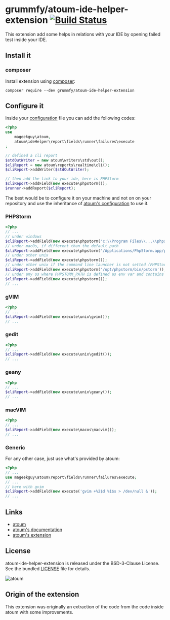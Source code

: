 # grummfy/atoum-ide-helper-extension [![Build Status](https://travis-ci.org/atoum/ide-helper-extension.svg?branch=master)](https://travis-ci.org/grummfy/atoum-ide-helper-extension)

This extension add some helps in relations with your IDE by opening failed test inside your IDE.

## Install it

### composer

Install extension using [composer](https://getcomposer.org):

```
composer require --dev grummfy/atoum-ide-helper-extension
```

## Configure it

Inside your [configuration](http://docs.atoum.org/en/latest/configuration_bootstraping.html#fichier-de-configuration) file you can add the following codes:
```php
<?php
use
    mageekguy\atoum,
    atoum\ideHelper\report\fields\runner\failures\execute
;

// defined a cli report
$stdOutWriter = new atoum\writers\std\out();
$cliReport = new atoum\reports\realtime\cli();
$cliReport->addWriter($stdOutWriter);

// then add the link to your ide, here is PHPStorm
$cliReport->addField(new execute\phpstorm());
$runner->addReport($cliReport);
```

The best would be to configure it on your machine and not on on your repository and use the inheritance of [atoum's configuration](http://docs.atoum.org/en/latest/configuration_bootstraping.html#fichier-de-configuration) to use it.

### PHPStorm

```php
<?php
// ...
// under windows
$cliReport->addField(new execute\phpstorm('c:\\Program Files\\...\\phpstorm.exe'));
// under macOs, if different than the default path
$cliReport->addField(new execute\phpstorm('/Applications/PhpStorm.app/pstorm'));
// under other unix
$cliReport->addField(new execute\phpstorm());
// under other unix if the command line launcher is not setted (PHPStorm>Tools>Create Command line...)
$cliReport->addField(new execute\phpstorm('/opt/phpstorm/bin/pstorm'));
// under any os where PHPSTORM_PATH is defined as env var and contains a path to PHPStorm
$cliReport->addField(new execute\phpstorm());
// ...
```

### gVIM

```php
<?php
// ...
$cliReport->addField(new execute\unix\gvim());
// ...
```

### gedit

```php
<?php
// ...
$cliReport->addField(new execute\unix\gedit());
// ...
```

### geany

```php
<?php
// ...
$cliReport->addField(new execute\unix\geany());
// ...
```

### macVIM

```php
<?php
// ...
$cliReport->addField(new execute\macos\macvim());
// ...
```
### Generic

For any other case, just use what's provided by atoum:

```php
<?php
// ...
use mageekguy\atoum\report\fields\runner\failures\execute;
// ...
// here with gvim
$cliReport->addField(new execute('gvim +%2$d %1$s > /dev/null &'));
// ...
```

## Links

* [atoum](http://atoum.org)
* [atoum's documentation](http://docs.atoum.org)
* [atoum's extension](http://extensions.atoum.org/)

## License

atoum-ide-helper-extension is released under the BSD-3-Clause License. See the bundled [LICENSE](LICENSE) file for details.

![atoum](http://atoum.org/images/logo/atoum.png)

## Origin of the extension

This extension was originally an extraction of the code from the code inside atoum with some improvements.
